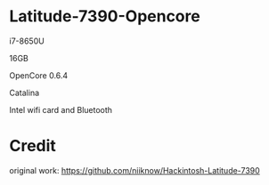 # Latitude-7390-Opencore

i7-8650U

16GB

OpenCore 0.6.4

Catalina

Intel wifi card and Bluetooth

# Credit

original work: https://github.com/niiknow/Hackintosh-Latitude-7390
